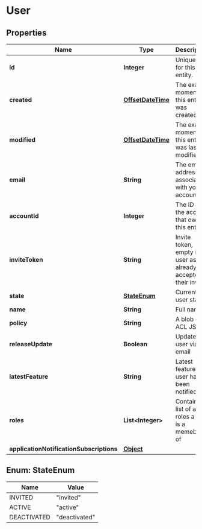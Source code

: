 
# User

## Properties
Name | Type | Description | Notes
------------ | ------------- | ------------- | -------------
**id** | **Integer** | Unique ID for this entity. | 
**created** | [**OffsetDateTime**](OffsetDateTime.md) | The exact moment this entity was created. | 
**modified** | [**OffsetDateTime**](OffsetDateTime.md) | The exact moment this entity was last modified. | 
**email** | **String** | The email address associated with your account. | 
**accountId** | **Integer** | The ID of the account that owns this entity. | 
**inviteToken** | **String** | Invite token, empty if the user as already accepted their invite. | 
**state** | [**StateEnum**](#StateEnum) | Current user state. | 
**name** | **String** | Full name | 
**policy** | **String** | A blob of ACL JSON | 
**releaseUpdate** | **Boolean** | Update the user via email | 
**latestFeature** | **String** | Latest feature the user has been notified. |  [optional]
**roles** | **List&lt;Integer&gt;** | Contains a list of all roles a user is a memeber of |  [optional]
**applicationNotificationSubscriptions** | [**Object**](.md) |  |  [optional]


<a name="StateEnum"></a>
## Enum: StateEnum
Name | Value
---- | -----
INVITED | &quot;invited&quot;
ACTIVE | &quot;active&quot;
DEACTIVATED | &quot;deactivated&quot;



